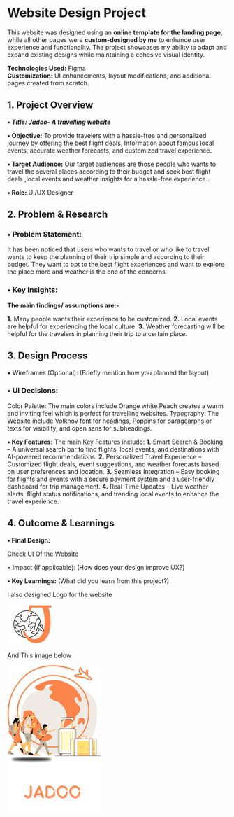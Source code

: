 
# Website Design Project  

This website was designed using an **online template for the landing page**, while all other pages were **custom-designed by me** to enhance user experience and functionality. The project showcases my ability to adapt and expand existing designs while maintaining a cohesive visual identity.  

**Technologies Used:** Figma  
**Customization:** UI enhancements, layout modifications, and additional pages created from scratch.  


## 1. Project Overview


***•	Title: Jadoo- A travelling website***


**•	Objective:** To provide travelers with a hassle-free and personalized journey by offering the best flight deals, Information about famous local events, accurate weather forecasts, and customized travel experience.


**•	Target Audience:** Our target audiences are those people who wants to travel the several places according to their budget and seek best flight deals ,local events and weather insights for a hassle-free experience.. 


**•	Role:** UI/UX Designer


## 2. Problem & Research

### •	Problem Statement:
It has been noticed that users who wants to travel or who like to travel wants to keep the planning of their trip simple and according to their budget. They want to opt to the best flight experiences and want to explore the place more and weather is the one of the concerns.

### •	Key Insights: 


**The main findings/ assumptions are:-**


**1.** Many people wants their experience to be customized.
**2.** Local events are helpful for experiencing the local culture.
**3.** Weather forecasting will be helpful for the travelers in planning their trip to a certain place.

   
## 3. Design Process


•	Wireframes (Optional): (Briefly mention how you planned the layout)


### •	UI Decisions:
Color Palette: The main colors include Orange white Peach creates a warm and inviting feel which is perfect for travelling websites.
Typography:  The Website include  Volkhov font for headings, Poppins for paragearphs or texts for visibility, and open sans for subheadings.


**•	Key Features:** The main Key Features include:
**1.** Smart Search & Booking – A universal search bar to find flights, local events, and destinations with AI-powered recommendations.
**2.** Personalized Travel Experience – Customized flight deals, event suggestions, and weather forecasts based on user preferences and location.
**3.** Seamless Integration – Easy booking for flights and events with a secure payment system and a user-friendly dashboard for trip management.
**4.** Real-Time Updates – Live weather alerts, flight status notifications, and trending local events to enhance the travel experience.

## 4. Outcome & Learnings
**•	Final Design:**

 [Check UI Of the Website](https://www.figma.com/design/izA2Bo3hbiCrWmz9oj2znr/Travel-Website-Landing-Page-(Community)?node-id=0-1&p=f&t=rrjxxyJwVeQGbFIs-0)

 
•	Impact (If applicable): (How does your design improve UX?)


**•	Key Learnings:** (What did you learn from this project?)




I also designed Logo for the website


![Logo](_Practice.png)


And This image below

![Image](https://github.com/rizul2613/Rizul_portfolio/blob/main/travelling_website.png)
